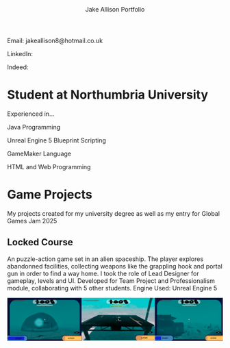 <html>
<head>
<header>Jake Allison Portfolio</header>
<link rel="stylesheet" href="https://raw.githubusercontent.com/JakeA2004/Game-Projects/refs/heads/main/style.css">  
</head>
<body>
<p>Email: jakeallison8@hotmail.co.uk</p>
<p>LinkedIn:</p>
<p>Indeed:</p>
  
<h1>Student at Northumbria University</h1>

<p>Experienced in...</p>
<p>Java Programming</p>
<p>Unreal Engine 5 Blueprint Scripting </p>
<p>GameMaker Language</p>
<p>HTML and Web Programming</p>

<h1>Game Projects</h1>
<p>My projects created for my university degree as well as my entry for Global Games Jam 2025</p>
<h2> Locked Course</h2>

<p>An puzzle-action game set in an alien spaceship. The player explores abandonned facilities, collecting weapons like the grappling hook and portal gun in order to find a way home. I took the role of Lead Designer for gameplay, levels and UI. Developed for Team Project and Professionalism module, collaborating with 5 other students. Engine Used: Unreal Engine 5 </p>
<img src="Portfolio2.png" alt="Game">


</body>
</html>

